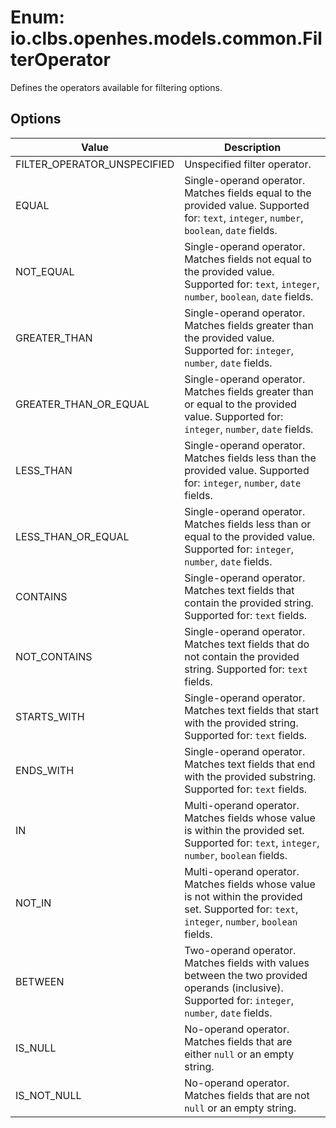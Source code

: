 # Enum: io.clbs.openhes.models.common.FilterOperator

Defines the operators available for filtering options.

## Options

| Value | Description |
| --- | --- |
| FILTER_OPERATOR_UNSPECIFIED | Unspecified filter operator. |
| EQUAL | Single-operand operator. Matches fields equal to the provided value. Supported for: `text`, `integer`, `number`, `boolean`, `date` fields. |
| NOT_EQUAL | Single-operand operator. Matches fields not equal to the provided value. Supported for: `text`, `integer`, `number`, `boolean`, `date` fields. |
| GREATER_THAN | Single-operand operator. Matches fields greater than the provided value. Supported for: `integer`, `number`, `date` fields. |
| GREATER_THAN_OR_EQUAL | Single-operand operator. Matches fields greater than or equal to the provided value. Supported for: `integer`, `number`, `date` fields. |
| LESS_THAN | Single-operand operator. Matches fields less than the provided value. Supported for: `integer`, `number`, `date` fields. |
| LESS_THAN_OR_EQUAL | Single-operand operator. Matches fields less than or equal to the provided value. Supported for: `integer`, `number`, `date` fields. |
| CONTAINS | Single-operand operator. Matches text fields that contain the provided string. Supported for: `text` fields. |
| NOT_CONTAINS | Single-operand operator. Matches text fields that do not contain the provided string. Supported for: `text` fields. |
| STARTS_WITH | Single-operand operator. Matches text fields that start with the provided string. Supported for: `text` fields. |
| ENDS_WITH | Single-operand operator. Matches text fields that end with the provided substring. Supported for: `text` fields. |
| IN | Multi-operand operator. Matches fields whose value is within the provided set. Supported for: `text`, `integer`, `number`, `boolean` fields. |
| NOT_IN | Multi-operand operator. Matches fields whose value is not within the provided set. Supported for: `text`, `integer`, `number`, `boolean` fields. |
| BETWEEN | Two-operand operator. Matches fields with values between the two provided operands (inclusive). Supported for: `integer`, `number`, `date` fields. |
| IS_NULL | No-operand operator. Matches fields that are either `null` or an empty string. |
| IS_NOT_NULL | No-operand operator. Matches fields that are not `null` or an empty string. |
